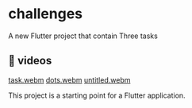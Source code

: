 # challenges

A new Flutter project that contain Three tasks

## 📸 videos
[task.webm](https://github.com/user-attachments/assets/728f1e70-7b5e-4430-b395-5d6ff16d73c2)
[dots.webm](https://github.com/user-attachments/assets/3c800348-2cd7-492f-a838-4046060bf352)
[untitled.webm](https://github.com/user-attachments/assets/aa75eb62-177a-4585-b457-eb421c7b5061)

This project is a starting point for a Flutter application.

